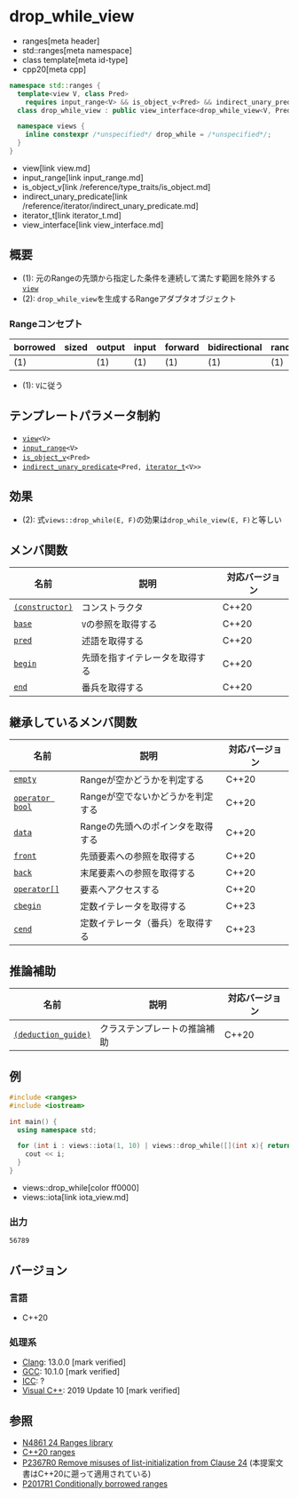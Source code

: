 # drop_while_view
* ranges[meta header]
* std::ranges[meta namespace]
* class template[meta id-type]
* cpp20[meta cpp]

```cpp
namespace std::ranges {
  template<view V, class Pred>
    requires input_range<V> && is_object_v<Pred> && indirect_unary_predicate<const Pred, iterator_t<V>>
  class drop_while_view : public view_interface<drop_while_view<V, Pred>> { …… }; // (1)

  namespace views {
    inline constexpr /*unspecified*/ drop_while = /*unspecified*/;     // (2)
  }
}
```
* view[link view.md]
* input_range[link input_range.md]
* is_object_v[link /reference/type_traits/is_object.md]
* indirect_unary_predicate[link /reference/iterator/indirect_unary_predicate.md]
* iterator_t[link iterator_t.md]
* view_interface[link view_interface.md]

## 概要
- (1): 元のRangeの先頭から指定した条件を連続して満たす範囲を除外する[`view`](view.md)
- (2): `drop_while_view`を生成するRangeアダプタオブジェクト

### Rangeコンセプト

| borrowed | sized | output | input | forward | bidirectional | random_access | contiguous | common | viewable | view |
|----------|-------|--------|-------|---------|---------------|---------------|------------|--------|----------|------|
| (1)      |       | (1)    | (1)   | (1)     | (1)           | (1)           | (1)        |        | ○       | ○   |

- (1): `V`に従う

## テンプレートパラメータ制約

- [`view`](view.md)`<V>`
- [`input_range`](input_range.md)`<V>`
- [`is_object_v`](/reference/type_traits/is_object.md)`<Pred>`
- [`indirect_unary_predicate`](/reference/iterator/indirect_unary_predicate.md)`<Pred, `[`iterator_t`](iterator_t.md)`<V>>`

## 効果

- (2): 式`views::drop_while(E, F)`の効果は`drop_while_view(E, F)`と等しい

## メンバ関数

| 名前                                                         | 説明                             | 対応バージョン |
|--------------------------------------------------------------|----------------------------------|----------------|
| [`(constructor)`](drop_while_view/op_constructor.md.nolink)  | コンストラクタ                   | C++20          |
| [`base`](drop_while_view/base.md.nolink)                     | `V`の参照を取得する              | C++20          |
| [`pred`](drop_while_view/pred.md.nolink)                     | 述語を取得する                   | C++20          |
| [`begin`](drop_while_view/begin.md.nolink)                   | 先頭を指すイテレータを取得する   | C++20          |
| [`end`](drop_while_view/end.md.nolink)                       | 番兵を取得する                   | C++20          |

## 継承しているメンバ関数

| 名前                                         | 説明                              | 対応バージョン |
|----------------------------------------------|-----------------------------------|----------------|
| [`empty`](view_interface/empty.md)           | Rangeが空かどうかを判定する       | C++20          |
| [`operator bool`](view_interface/op_bool.md) | Rangeが空でないかどうかを判定する | C++20          |
| [`data`](view_interface/data.md)             | Rangeの先頭へのポインタを取得する | C++20          |
| [`front`](view_interface/front.md)           | 先頭要素への参照を取得する        | C++20          |
| [`back`](view_interface/back.md)             | 末尾要素への参照を取得する        | C++20          |
| [`operator[]`](view_interface/op_at.md)      | 要素へアクセスする                | C++20          |
| [`cbegin`](view_interface/cbegin.md)         | 定数イテレータを取得する             | C++23          |
| [`cend`](view_interface/cend.md)             | 定数イテレータ（番兵）を取得する      | C++23          |

## 推論補助

| 名前                                                  | 説明                         | 対応バージョン |
|-------------------------------------------------------|------------------------------|----------------|
| [`(deduction_guide)`](drop_while_view/op_deduction_guide.md.nolink) | クラステンプレートの推論補助 | C++20          |

## 例
```cpp example
#include <ranges>
#include <iostream>

int main() {
  using namespace std;

  for (int i : views::iota(1, 10) | views::drop_while([](int x){ return x < 5; })) {
    cout << i;
  }
}
```
* views::drop_while[color ff0000]
* views::iota[link iota_view.md]

### 出力
```
56789
```

## バージョン
### 言語
- C++20

### 処理系
- [Clang](/implementation.md#clang): 13.0.0 [mark verified]
- [GCC](/implementation.md#gcc): 10.1.0 [mark verified]
- [ICC](/implementation.md#icc): ?
- [Visual C++](/implementation.md#visual_cpp): 2019 Update 10 [mark verified]

## 参照
- [N4861 24 Ranges library](https://timsong-cpp.github.io/cppwp/n4861/ranges)
- [C++20 ranges](https://techbookfest.org/product/5134506308665344)
- [P2367R0 Remove misuses of list-initialization from Clause 24](https://www.open-std.org/jtc1/sc22/wg21/docs/papers/2021/p2367r0.html) (本提案文書はC++20に遡って適用されている)
- [P2017R1 Conditionally borrowed ranges](https://www.open-std.org/jtc1/sc22/wg21/docs/papers/2020/p2017r1.html)
